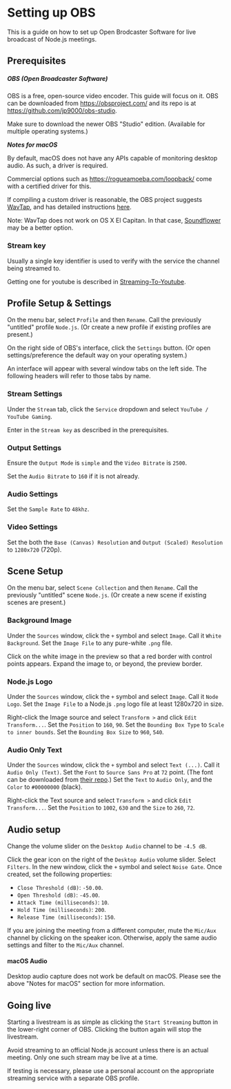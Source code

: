 # Setting up OBS

This is a guide on how to set up Open Brodcaster Software for live broadcast of Node.js meetings.

## Prerequisites

##### OBS (Open Broadcaster Software)

OBS is a free, open-source video encoder. This guide will focus on it.
OBS can be downloaded from https://obsproject.com/ and its repo is at
https://github.com/jp9000/obs-studio.

Make sure to download the newer OBS "Studio" edition.
(Available for multiple operating systems.)

_**Notes for macOS**_

By default, macOS does not have any APIs capable of monitoring desktop audio.
As such, a driver is required.

Commercial options such as https://rogueamoeba.com/loopback/ come with a
certified driver for this.

If compiling a custom driver is reasonable,
the OBS project suggests [WavTap](https://github.com/pje/WavTap), and
has detailed instructions
[here](https://obsproject.com/forum/resources/setting-up-mac-desktop-sound-capture-with-wavtap.79/).

Note: WavTap does not work on OS X El Capitan. In that case,
[Soundflower](https://github.com/mattingalls/Soundflower) may be a better
option.

### Stream key

Usually a single key identifier is used to verify with the service the channel
being streamed to.

Getting one for youtube is described in [Streaming-To-Youtube](Streaming-To-Youtube.md).

## Profile Setup & Settings

On the menu bar, select `Profile` and then `Rename`. Call the previously
"untitled" profile `Node.js`.
(Or create a new profile if existing profiles are present.)

On the right side of OBS's interface, click the `Settings` button.
(Or open settings/preference the default way on your operating system.)

An interface will appear with several window tabs on the left side.
The following headers will refer to those tabs by name.

### Stream Settings

Under the `Stream` tab, click the `Service` dropdown and select
`YouTube / YouTube Gaming`.

Enter in the `Stream key` as described in the prerequisites.

### Output Settings

Ensure the `Output Mode` is `simple` and the `Video Bitrate` is `2500`.

Set the `Audio Bitrate` to `160` if it is not already.

### Audio Settings

Set the `Sample Rate` to `48khz`.

### Video Settings

Set the both the `Base (Canvas) Resolution` and `Output (Scaled) Resolution` to `1280x720` (720p).

## Scene Setup

On the menu bar, select `Scene Collection` and then `Rename`. Call the
previously "untitled" scene `Node.js`.
(Or create a new scene if existing scenes are present.)

### Background Image

Under the `Sources` window, click the `+` symbol and select `Image`.
Call it `White Background`.
Set the `Image File` to any pure-white `.png` file.

Click on the white image in the preview so that a red border with control
points appears. Expand the image to, or beyond, the preview border.

### Node.js Logo

Under the `Sources` window, click the `+` symbol and select `Image`.
Call it `Node Logo`.
Set the `Image File` to a Node.js `.png` logo file at least 1280x720 in size.

Right-click the Image source and select `Transform >` and click `Edit Transform...`.
Set the `Position` to `160`, `90`.
Set the `Bounding Box Type` to `Scale to inner bounds`.
Set the `Bounding Box Size` to `960`, `540`.

### Audio Only Text

Under the `Sources` window, click the `+` symbol and select `Text (...)`.
Call it `Audio Only (Text)`.
Set the `Font` to `Source Sans Pro` at `72` point.
(The font can be downloaded from [their repo](https://github.com/adobe-fonts/source-sans-pro#source-sans-pro).)
Set the `Text` to `Audio Only`, and the `Color` to `#00000000` (black).

Right-click the Text source and select `Transform >` and click `Edit Transform...`.
Set the `Position` to `1002`, `630` and the `Size` to `260`, `72`.

## Audio setup

Change the volume slider on the `Desktop Audio` channel to be `-4.5 dB`.

Click the gear icon on the right of the `Desktop Audio` volume slider.
Select `Filters`. In the new window, click the `+` symbol and select
`Noise Gate`. Once created, set the following properties:
- `Close Threshold (dB)`: `-50.00`.
- `Open Threshold (dB)`: `-45.00`.
- `Attack Time (milliseconds)`: `10`.
- `Hold Time (milliseconds)`: `200`.
- `Release Time (milliseconds)`: `150`.

If you are joining the meeting from a different computer, mute the `Mic/Aux`
channel by clicking on the speaker icon.
Otherwise, apply the same audio settings and filter to the `Mic/Aux` channel.

#### macOS Audio

Desktop audio capture does not work be default on macOS. Please see the above "Notes for macOS" section for more information.

## Going live

Starting a livestream is as simple as clicking the `Start Streaming` button in the lower-right corner of OBS. Clicking the button again will stop the livestream.

Avoid streaming to an official Node.js account unless there is an actual meeting. Only one such stream may be live at a time.

If testing is necessary, please use a personal account on the appropriate streaming service with a separate OBS profile.
